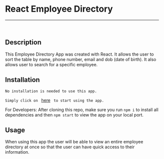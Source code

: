 # React Employee Directory
<hr> 
<br> 


  
## Description
This Employee Directory App was created with React. It allows the user to sort the table by name, phone number, email and dob (date of birth). It also allows user to search for a specific employee.



## Installation

```
No installation is needed to use this app. 
  ```
`Simply click on ` [here](https://sirog-e.github.io/employee-directory/)  ` to start using the app.`

For Developers: After cloning this repo, make sure you run `npm i` to install all dependencies and then `npm start` to view the app on your local port. 
 

## Usage
When using this app the user will be able to view an entire employee directory at once so that the user can have quick access to their information.





